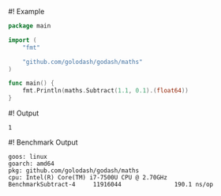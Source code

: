 #! Example
```go
package main

import (
	"fmt"

	"github.com/golodash/godash/maths"
)

func main() {
	fmt.Println(maths.Subtract(1.1, 0.1).(float64))
}
```

#! Output
```
1
```

#! Benchmark Output
```
goos: linux
goarch: amd64
pkg: github.com/golodash/godash/maths
cpu: Intel(R) Core(TM) i7-7500U CPU @ 2.70GHz
BenchmarkSubtract-4     11916044               190.1 ns/op
```
